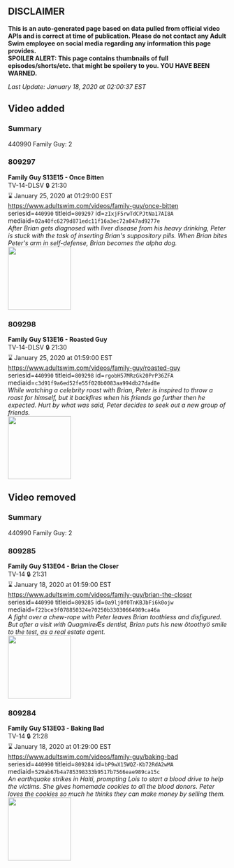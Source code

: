 ## DISCLAIMER
**This is an auto-generated page based on data pulled from official video APIs and is correct at time of publication. Please do not contact any Adult Swim employee on social media regarding any information this page provides.**  
**SPOILER ALERT: This page contains thumbnails of full episodes/shorts/etc. that might be spoilery to you. YOU HAVE BEEN WARNED.**  

_Last Update: January 18, 2020 at 02:00:37 EST_
## Video added
### Summary
440990 Family Guy: 2  
### 809297
**Family Guy S13E15 - Once Bitten**  
TV-14-DLSV 🔒 21:30  
⌛ January 25, 2020 at 01:29:00 EST  
https://www.adultswim.com/videos/family-guy/once-bitten  
seriesid=`440990` titleid=`809297` id=`zIxjF5rwTdCPJtNa17AI8A` mediaid=`02a40fc6279d871edc11f16a3ec72a047ad9277e`  
_After Brian gets diagnosed with liver disease from his heavy drinking, Peter is stuck with the task of inserting Brian's suppository pills.  When Brian bites Peter's arm in self-defense, Brian becomes the alpha dog._  
<a href="https://i.cdn.turner.com/adultswim/big/image-upload/thumbnails/thumb-2_image-15248413271652.jpg"><img src="https://i.cdn.turner.com/adultswim/big/image-upload/thumbnails/thumb-2_image-15248413271652.jpg" height="144px" /></a>
### 809298
**Family Guy S13E16 - Roasted Guy**  
TV-14-DLSV 🔒 21:30  
⌛ January 25, 2020 at 01:59:00 EST  
https://www.adultswim.com/videos/family-guy/roasted-guy  
seriesid=`440990` titleid=`809298` id=`rgobH57MRzGk20PrP36ZFA` mediaid=`c3d91f9a6ed52fe55f020b0083aa994db27dad8e`  
_While watching a celebrity roast with Brian, Peter is inspired to throw a roast for himself, but it backfires when his friends go further then he expected. Hurt by what was said, Peter decides to seek out a new group of friends._  
<a href="https://i.cdn.turner.com/adultswim/big/image-upload/thumbnails/thumb-2_image-15248413662172.jpg"><img src="https://i.cdn.turner.com/adultswim/big/image-upload/thumbnails/thumb-2_image-15248413662172.jpg" height="144px" /></a>
## Video removed
### Summary
440990 Family Guy: 2  
### 809285
**Family Guy S13E04 - Brian the Closer**  
TV-14 🔒 21:31  
⌛ January 18, 2020 at 01:59:00 EST  
https://www.adultswim.com/videos/family-guy/brian-the-closer  
seriesid=`440990` titleid=`809285` id=`0a9lj0f0TnKBJbFi6k0ojw` mediaid=`f22bce3f078850324e70250b33030664989ca46a`  
_A fight over a chew-rope with Peter leaves Brian toothless and disfigured. But after a visit with QuagmireÆs dentist, Brian puts his new ôtoothyö smile to the test, as a real estate agent._  
<a href="https://i.cdn.turner.com/adultswim/big/image-upload/thumbnails/thumb-2_image-151267590705012.jpg"><img src="https://i.cdn.turner.com/adultswim/big/image-upload/thumbnails/thumb-2_image-151267590705012.jpg" height="144px" /></a>
### 809284
**Family Guy S13E03 - Baking Bad**  
TV-14 🔒 21:28  
⌛ January 18, 2020 at 01:29:00 EST  
https://www.adultswim.com/videos/family-guy/baking-bad  
seriesid=`440990` titleid=`809284` id=`bP9wX15WQZ-Kb72RdA2wMA` mediaid=`529ab67b4a785398333b9517b7566eae989ca15c`  
_An earthquake strikes in Haiti, prompting Lois to start a blood drive to help the victims. She gives homemade cookies to all the blood donors. Peter loves the cookies so much he thinks they can make money by selling them._  
<a href="https://i.cdn.turner.com/adultswim/big/image-upload/thumbnails/thumb-2_image-151267599850819.jpg"><img src="https://i.cdn.turner.com/adultswim/big/image-upload/thumbnails/thumb-2_image-151267599850819.jpg" height="144px" /></a>

